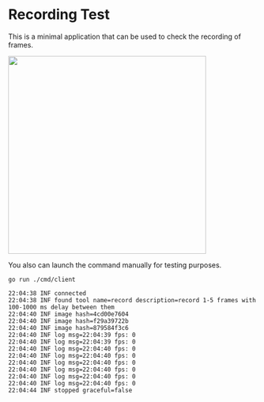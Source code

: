 # Recording Test

This is a minimal application that can be used to check the recording of frames.

<img src="https://github.com/user-attachments/assets/4d70464d-2604-487f-bcfa-97e56c4fab83" width="400">

You also can launch the command manually for testing purposes.

`go run ./cmd/client`
```
22:04:38 INF connected
22:04:38 INF found tool name=record description=record 1-5 frames with 100-1000 ms delay between them
22:04:40 INF image hash=4cd00e7604
22:04:40 INF image hash=f29a39722b
22:04:40 INF image hash=879584f3c6
22:04:40 INF log msg=22:04:39 fps: 0
22:04:40 INF log msg=22:04:39 fps: 0
22:04:40 INF log msg=22:04:40 fps: 0
22:04:40 INF log msg=22:04:40 fps: 0
22:04:40 INF log msg=22:04:40 fps: 0
22:04:40 INF log msg=22:04:40 fps: 0
22:04:40 INF log msg=22:04:40 fps: 0
22:04:40 INF log msg=22:04:40 fps: 0
22:04:44 INF stopped graceful=false
```